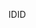  <span data-ttu-id="6e60f-101">ID</span><span class="sxs-lookup"><span data-stu-id="6e60f-101">ID</span></span> 